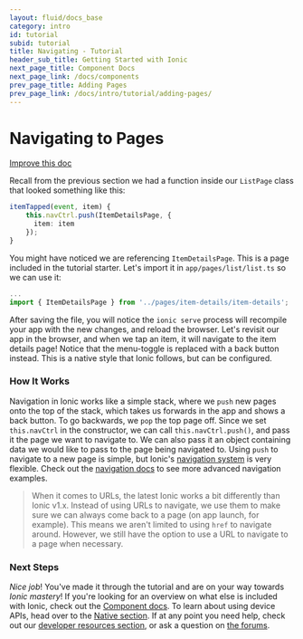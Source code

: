 ```yaml
---
layout: fluid/docs_base
category: intro
id: tutorial
subid: tutorial
title: Navigating - Tutorial
header_sub_title: Getting Started with Ionic
next_page_title: Component Docs
next_page_link: /docs/components
prev_page_title: Adding Pages
prev_page_link: /docs/intro/tutorial/adding-pages/
---
```


<h1 class="title">Navigating to Pages</h1>

<a class="improve-v2-docs" href='https://github.com/ionic-team/ionic-site/edit/master/content/docs/intro/tutorial/navigation/index.md'>
Improve this doc
</a>

Recall from the previous section we had a function inside our `ListPage` class that looked something like this:

```typescript
itemTapped(event, item) {
    this.navCtrl.push(ItemDetailsPage, {
      item: item
    });
}
```

You might have noticed we are referencing `ItemDetailsPage`. This is a page included in the tutorial starter.  Let's import it in `app/pages/list/list.ts` so we can use it:

```typescript
...
import { ItemDetailsPage } from '../pages/item-details/item-details';
```

After saving the file, you will notice the `ionic serve` process will recompile your app with the new changes, and reload the browser. Let's revisit our app in the browser, and when we tap an item, it will navigate to the item details page! Notice that the menu-toggle is replaced with a back button instead. This is a native style that Ionic follows, but can be configured.

### How It Works

Navigation in Ionic works like a simple stack, where we `push` new pages onto the top of the stack, which takes us forwards in the app and shows a back button. To go backwards, we `pop` the top page off. Since we set `this.navCtrl` in the constructor, we can call `this.navCtrl.push()`, and pass it the page we want to navigate to. We can also pass it an object containing data we would like to pass to the page being navigated to. Using `push` to navigate to a new page is simple, but Ionic's [navigation system](../../../components/#navigation) is very flexible. Check out the [navigation docs](../../../components/#navigation) to see more advanced navigation examples.


> When it comes to URLs, the latest Ionic works a bit differently than Ionic v1.x. Instead of using URLs to navigate, we use them to make sure we can always come back to a page (on app launch, for example).  This means we aren't limited to using `href` to navigate around. However,  we still have the option to use a URL to navigate to a page when necessary.


### Next Steps

*Nice job*! You've made it through the tutorial and are on your way towards *Ionic mastery*! If you're looking for an overview on what else is included with Ionic, check out the [Component docs](../../../components). To learn about using device APIs, head over to the [Native section](../../../native/). If at any point you need help, check out our [developer resources section](../../../resources/), or ask a question on [the forums](http://forum.ionicframework.com/).
